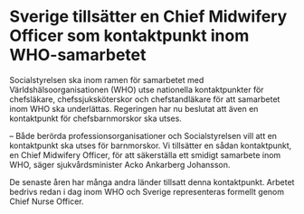 # Sverige tillsätter en Chief Midwifery Officer som kontaktpunkt inom WHO-samarbetet

Socialstyrelsen ska inom ramen för samarbetet med Världshälsoorganisationen (WHO) utse nationella kontaktpunkter för chefsläkare, chefssjuksköterskor och chefstandläkare för att samarbetet inom WHO ska underlättas. Regeringen har nu beslutat att även en kontaktpunkt för chefsbarnmorskor ska utses.

– Både berörda professionsorganisationer och Socialstyrelsen vill att en kontaktpunkt ska utses för barnmorskor. Vi tillsätter en sådan kontaktpunkt, en Chief Midwifery Officer, för att säkerställa ett smidigt samarbete inom WHO, säger sjukvårdsminister Acko Ankarberg Johansson.

De senaste åren har många andra länder tillsatt denna kontaktpunkt. Arbetet bedrivs redan i dag inom WHO och Sverige representeras formellt genom Chief Nurse Officer.
